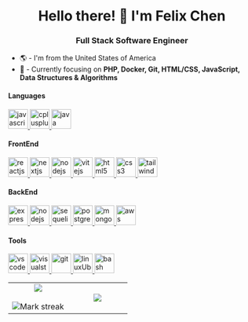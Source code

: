 ### <h1 align="center">Hello there! 👋 I'm Felix Chen</h1>
<h3 align="center">Full Stack Software Engineer</h3>

- 🌎 - I'm from the United States of America
- 🤔 - Currently focusing on **PHP, Docker, Git, HTML/CSS, JavaScript, Data Structures & Algorithms**

<h4 align="left">Languages</h4>
<p align="left">
<a href="https://developer.mozilla.org/en-US/docs/Web/JavaScript" target="_blank" rel="noreferrer" title="JavaScript"> <img src="https://skillicons.dev/icons?i=js" alt="javascript" width="40" height="40"> </a>
<a href="https://cplusplus.com/" target="_blank" rel="noreferrer" title="C++"> <img src="https://skillicons.dev/icons?i=cpp" alt="cplusplus" width="40" height="40"/> </a> 
<a href="https://www.java.com" target="_blank" rel="noreferrer" title="Java"> <img src="https://skillicons.dev/icons?i=java" alt="java" width="40" height="40"/> </a> 
</p>

<h4 align="left">FrontEnd</h4>
<p align="left"> 
<a href="https://react.dev/" target="_blank" rel="noreferrer" title="Reactjs"> <img src="https://skillicons.dev/icons?i=react" alt="reactjs" width="40" height="40"> </a>
<a href="https://nextjs.org/" target="_blank" rel="noreferrer" title="Nextjs"> <img src="https://skillicons.dev/icons?i=next" alt="nextjs" width="40" height="40"> </a>
<a href="https://nodejs.org/en" target="_blank" rel="noreferrer" title="Nodejs"> <img src="https://skillicons.dev/icons?i=nodejs" alt="nodejs" width="40" height="40"> </a>
<a href="https://vitejs.dev/" target="_blank" rel="norefferer" title="Vitejs"> <img src="https://skillicons.dev/icons?i=vite" alt="vitejs" width="40" height="40"> </a>
<a href="https://developer.mozilla.org/en-US/docs/Web/html" target="_blank" rel="noreferrer" title="HTML"> <img src="https://skillicons.dev/icons?i=html" alt="html5" width="40" height="40"/> </a> 
<a href="https://developer.mozilla.org/en-US/docs/Web/CSS" target="_blank" rel="noreferrer" title="CSS"> <img src="https://skillicons.dev/icons?i=css" alt="css3" width="40" height="40"/> </a> 
<a href="https://tailwindcss.com/" target="_blank" rel="noreferrer" title="TailwindCSS"> <img src="https://skillicons.dev/icons?i=tailwind" alt="tailwindcss" width="40" height="40"/> </a> 
</p>

<h4 align="left">BackEnd</h4>
<p align="left">
<a href="https://expressjs.com/" target="_blank" rel="noreferrer" title="Expressjs"> <img src="https://skillicons.dev/icons?i=express" alt="expressjs" width="40" height="40"> </a>
<a href="https://nodejs.org/en" target="_blank" rel="noreferrer" title="Nodejs"> <img src="https://skillicons.dev/icons?i=nodejs" alt="nodejs" width="40" height="40"> </a>
<a href="https://sequelize.org/" target="_blank" rel="noreferrer" title="Sequelizejs"> <img src="https://skillicons.dev/icons?i=sequelize" alt="sequelizejs" width="40" height="40"> </a>
<a href="https://www.postgresql.org/" target="_blank" rel="noreferrer" title="PostgreSQL"> <img src="https://skillicons.dev/icons?i=postgresql" alt="postgresql" width="40" height="40"> </a>
<a href="https://www.mongodb.com/" target="_blank" rel="noreferrer" title="MongoDB"> <img src="https://skillicons.dev/icons?i=mongodb" alt="mongodb" width="40" height="40"> </a>
<a href="https://aws.amazon.com/" target="_blank" rel="noreferrer" title="AWS"> <img src="https://skillicons.dev/icons?i=aws" alt="aws" width="40" height="40"> </a>
</p>

<h4 align="left">Tools</h4>
<p align="left">
<a href="https://code.visualstudio.com/" target="_blank" rel="noreferrer" title="VSCode"> <img src="https://skillicons.dev/icons?i=vscode" alt="vscode" width="40" height="40"> </a>
<a href="https://visualstudio.microsoft.com/" target="_blank" rel="noreferrer" title="Visual Studio"> <img src="https://skillicons.dev/icons?i=visualstudio" alt="visualstudio" width="40" height="40"> </a>
<a href="https://git-scm.com/" target="_blank" rel="noreferrer" title="Git"> <img src="https://skillicons.dev/icons?i=git" alt="git" width="40" height="40"> </a>
<a href="https://ubuntu.com/" target="_blank" rel="noreferrer" title="LinuxUbuntu"> <img src="https://skillicons.dev/icons?i=linux" alt="linuxUbuntu" width="40" height="40"> </a>
<a href="https://www.gnu.org/software/bash/" target="_blank" rel="noreferrer" title="Bash"> <img src="https://skillicons.dev/icons?i=bash" alt="bash" width="40" height="40"> </a>
</p>

<p align="center">
  <!--- stats (start) -->
<table align="center">
<tr border="none">
<td width="50%" align="center">
  
  <img  align="center"  src="https://github-readme-stats.vercel.app/api?username=CodeWithFlexicon&theme=dark&show_icons=true&count_private=true" />
  <br></br>
  <img  title="🔥 Get streak stats for your profile at git.io/streak-stats" alt="Mark streak" src="https://github-readme-streak-stats.herokuapp.com/?user=CodeWithFlexicon&theme=dark&hide_border=false" /> 
</td>

<td width="50%" align="center">

  <img  align="center"  src="https://github-readme-stats.anuraghazra1.vercel.app/api/top-langs/?username=CodeWithFlexicon&theme=dark&hide_border=false&no-bg=true&no-frame=true&langs_count=10"/>
  
  </td>
</tr>
</table>
<!--- stats (end) -->

<!--- trophy (start) -->
<!--- <div align=center>
  <a href="https://github.com/ryo-ma/github-profile-trophy" title="Go to Source">
      <img align="center" width=84% src="https://github-profile-trophy.vercel.app/?username=CodeWithFlexicon&theme=radical&row=1&column=7&margin-h=15&margin-w=5&no-bg=true" alt="TROPHY" />
    </a>
</div> -->
<!--- trophy (start) --> 


</p>        
<!--- stats (end) -->

<!--![NAME github stats](https://github-readme-stats.vercel.app/apiusername=CodeWithFlexicon&show_icons=true&theme=radical)-->

<!--
**CodeWithFlexicon/CodeWithFlexicon** is a ✨ _special_ ✨ repository because its `README.md` (this file) appears on your GitHub profile.

Here are some ideas to get you started:

- 🔭 I’m currently working on ...
- 🌱 I’m currently learning ...
- 👯 I’m looking to collaborate on ...
- 🤔 I’m looking for help with ...
- 💬 Ask me about ...
- 📫 How to reach me: ...
- 😄 Pronouns: ...
- ⚡ Fun fact: ...
-->
